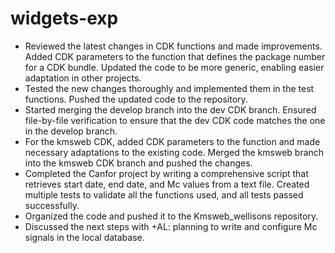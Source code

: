 # widgets-exp
- Reviewed the latest changes in CDK functions and made improvements. Added CDK parameters to the function that defines the package number for a CDK bundle. Updated the code to be more generic, enabling easier adaptation in other projects.
- Tested the new changes thoroughly and implemented them in the test functions. Pushed the updated code to the repository.
- Started merging the develop branch into the dev CDK branch. Ensured file-by-file verification to ensure that the dev CDK code matches the one in the develop branch.
- For the kmsweb CDK, added CDK parameters to the function and made necessary adaptations to the existing code. Merged the kmsweb branch into the kmsweb CDK branch and pushed the changes.
- Completed the Canfor project by writing a comprehensive script that retrieves start date, end date, and Mc values from a text file. Created multiple tests to validate all the functions used, and all tests passed successfully.
- Organized the code and pushed it to the Kmsweb_wellisons repository.
- Discussed the next steps with +AL: planning to write and configure Mc signals in the local database.
